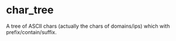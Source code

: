 # char_tree

A tree of ASCII chars (actually the chars of domains/ips) which
with prefix/contain/suffix.

